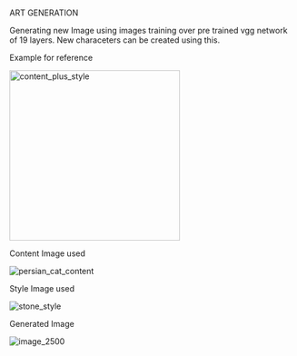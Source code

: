 # 
ART GENERATION

Generating new Image using images training over pre trained vgg network of 19 layers.
New characeters can be created using this.


Example for reference

<img width="300" alt="content_plus_style" src="https://user-images.githubusercontent.com/92666396/143881536-406b29ff-7581-4d2f-98ce-511e939075ef.png">
 
Content Image used

![persian_cat_content](https://user-images.githubusercontent.com/92666396/143881862-78310041-b303-4c05-9309-45682410a837.jpg)

Style Image used

![stone_style](https://user-images.githubusercontent.com/92666396/143881946-3e519c31-c8b0-415a-b58b-0e3dae5339fa.jpg)


Generated Image 

![image_2500](https://user-images.githubusercontent.com/92666396/143882014-b232fa23-5c6e-4770-bd29-d6045c9fc967.jpg)



